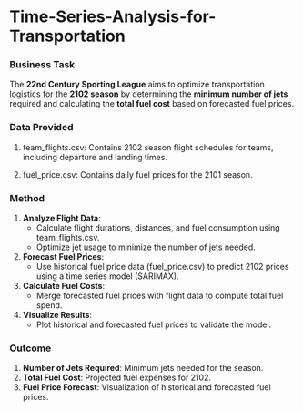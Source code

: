 # Time-Series-Analysis-for-Transportation

### ****Business Task****

The **22nd Century Sporting League** aims to optimize transportation logistics for the **2102 season** by determining the **minimum number of jets** required and calculating the **total fuel cost** based on forecasted fuel prices.

### ****Data Provided****
1. team_flights.csv: Contains 2102 season flight schedules for teams, including departure and landing times.

2. fuel_price.csv: Contains daily fuel prices for the 2101 season.

### ****Method****

1. **Analyze Flight Data**:
   * Calculate flight durations, distances, and fuel consumption using team\_flights.csv.
   * Optimize jet usage to minimize the number of jets needed.
2. **Forecast Fuel Prices**:
   * Use historical fuel price data (fuel\_price.csv) to predict 2102 prices using a time series model (SARIMAX).
3. **Calculate Fuel Costs**:
   * Merge forecasted fuel prices with flight data to compute total fuel spend.
4. **Visualize Results**:
   * Plot historical and forecasted fuel prices to validate the model.

### ****Outcome****

1. **Number of Jets Required**: Minimum jets needed for the season.
2. **Total Fuel Cost**: Projected fuel expenses for 2102.
3. **Fuel Price Forecast**: Visualization of historical and forecasted fuel prices.
